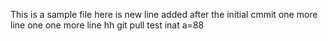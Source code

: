 This is a sample file
here is new line added after the initial cmmit
one more line
one one more line
hh
git pull test
inat a=88
